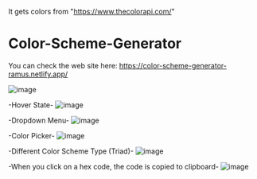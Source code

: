 It gets colors from "https://www.thecolorapi.com/"

# Color-Scheme-Generator

You can check the web site here: https://color-scheme-generator-ramus.netlify.app/

![image](https://user-images.githubusercontent.com/20369443/222947311-cd7ab4fd-ca7e-436d-971d-e56904b0300f.png)

-Hover State-
![image](https://user-images.githubusercontent.com/20369443/222947324-e1329607-4b6c-4314-a0d7-8f05de55d4f9.png)

-Dropdown Menu-
![image](https://user-images.githubusercontent.com/20369443/222947349-cb53b6d7-e93d-484b-b123-e7dc4ab1e5de.png)

-Color Picker-
![image](https://user-images.githubusercontent.com/20369443/222947372-ddff67c3-cc21-4635-8249-4ae7b7ec7fc9.png)

-Different Color Scheme Type (Triad)-
![image](https://user-images.githubusercontent.com/20369443/222947422-6671a3a2-4479-45f5-abbe-d51cab0b48b1.png)

-When you click on a hex code, the code is copied to clipboard-
![image](https://user-images.githubusercontent.com/20369443/222947576-4b300afd-9e0f-466e-9970-e1f266423ad4.png)


